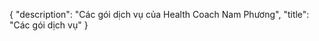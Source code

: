 {
   "description": "Các gói dịch vụ của Health Coach Nam Phương",
   "title": "Các gói dịch vụ"
}


